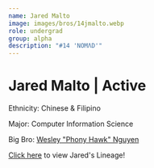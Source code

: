 ```yaml
---
name: Jared Malto
image: images/bros/14jmalto.webp
role: undergrad
group: alpha
description: "#14 'NOMΛD'"
---
```


# Jared Malto | Active
Ethnicity: Chinese & Filipino

Major: Computer Information Science

Big Bro: [Wesley "Phony Hawk" Nguyen](08wnguyen)

[Click here](/ujis/) to view Jared's Lineage!